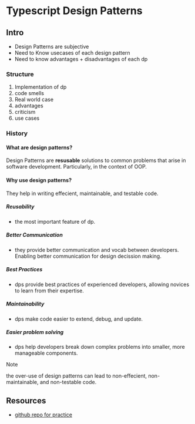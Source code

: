 # Typescript Design Patterns

## Intro

- Design Patterns are subjective
- Need to Know usecases of each design pattern
- Need to know advantages + disadvantages of each dp

### Structure

1. Implementation of dp
2. code smells
3. Real world case
4. advantages
5. criticism
6. use cases

### History

#### What are design patterns?

Design Patterns are **resusable** solutions to common problems that arise in software development. Particularly, in the context of OOP.

#### Why use design patterns?

They help in writing effecient, maintainable, and testable code.

##### Reusability

- the most important feature of dp. 

##### Better Communication

- they provide better communication and vocab between developers. Enabling better communication for design decission making.

##### Best Practices

- dps provide best practices of experienced developers, allowing novices to learn from their expertise.

##### Maintainability

- dps make code easier to extend, debug, and update.

##### Easier problem solving

- dps help developers break down complex problems into smaller, more manageable components.


> [!NOTE]
> the over-use of design patterns can lead to non-effecient, non-maintainable, and non-testable code. 

## Resources

- [github repo for practice](https://github.com/manikbajaj/typescript-design-patterns)
